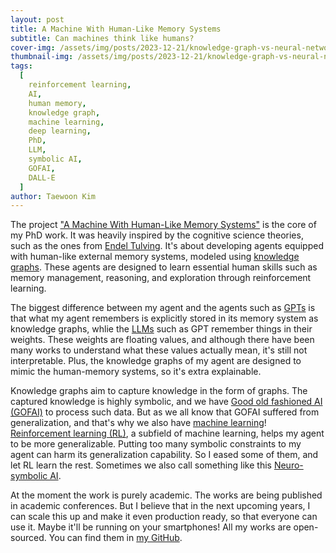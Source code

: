 ```yaml
---
layout: post
title: A Machine With Human-Like Memory Systems
subtitle: Can machines think like humans?
cover-img: /assets/img/posts/2023-12-21/knowledge-graph-vs-neural-network.png
thumbnail-img: /assets/img/posts/2023-12-21/knowledge-graph-vs-neural-network.png
tags:
  [
    reinforcement learning,
    AI,
    human memory,
    knowledge graph,
    machine learning,
    deep learning,
    PhD,
    LLM,
    symbolic AI,
    GOFAI,
    DALL-E
  ]
author: Taewoon Kim
---
```


The project ["A Machine With Human-Like Memory Systems"](https://humem.ai) is
the core of my PhD work. It was heavily inspired by the cognitive science theories,
such as the ones from [Endel Tulving](https://scholar.google.com/citations?user=OxmLLMEAAAAJ&hl=en).
It's about developing agents equipped with human-like external memory systems, modeled
using [knowledge graphs](https://arxiv.org/abs/2003.02320). These agents are designed to
learn essential human skills such as memory management, reasoning, and exploration through reinforcement learning.

The biggest difference between my agent and the agents such as
[GPTs](https://en.wikipedia.org/wiki/Generative_pre-trained_transformer) is that what my
agent remembers is explicitly stored in its memory system as knowledge graphs, whlie the
[LLMs](../projects/llm) such as GPT remember things in their weights. These weights are
floating values, and although there have been many works to understand what these values
actually mean, it's still not interpretable. Plus, the knowledge graphs of my agent are
designed to mimic the human-memory systems, so it's extra explainable.

Knowledge graphs aim to capture knowledge in the form of graphs. The captured knowledge
is highly symbolic, and we have [Good old fashioned AI (GOFAI)](https://en.wikipedia.org/wiki/Symbolic_artificial_intelligence)
to process such data. But as we all know that GOFAI suffered from generalization, and that's why
we also have [machine learning](https://en.wikipedia.org/wiki/Machine_learning)!
[Reinforcement learning (RL)](https://arxiv.org/abs/1811.12560), a subfield of machine learning,
helps my agent to be more generalizable. Putting too many symbolic constraints to my agent
can harm its generalization capability. So I eased some of them, and let RL learn the rest.
Sometimes we also call something like this [Neuro-symbolic AI](https://en.wikipedia.org/wiki/Neuro-symbolic_AI).

At the moment the work is purely academic. The works are being published in academic
conferences. But I believe that in the next upcoming years, I can scale this up and make it
even production ready, so that everyone can use it. Maybe it'll be running on your smartphones!
All my works are open-sourced. You can find them in [my GitHub](https://github.com/tae898).
